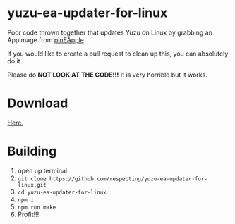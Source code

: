 # yuzu-ea-updater-for-linux
 Poor code thrown together that updates Yuzu on Linux by grabbing an AppImage from [pinEApple](https://pineappleea.github.io/).
 
 If you would like to create a pull request to clean up this, you can absolutely do it.

 Please do <strong>NOT LOOK AT THE CODE!!!</strong> It is very horrible but it works.

# Download
[Here.](https://github.com/respecting/yuzu-ea-updater-for-linux/releases/tag/1.0.0)

# Building

1. open up terminal
2. `git clone https://github.com/respecting/yuzu-ea-updater-for-linux.git`
3. `cd yuzu-ea-updater-for-linux`
4. `npm i`
5. `npm run make`
6. Profit!!!

